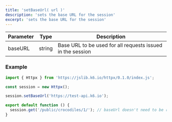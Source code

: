 ```yaml
---
title: 'setBaseUrl( url )'
description: 'sets the base URL for the session'
excerpt: 'sets the base URL for the session'
---
```



| Parameter   | Type         | Description                                                |
|-------------|--------------|------------------------------------------------------------|
| baseURL     | string       | Base URL to be used for all requests issued in the session |


### Example

<CodeGroup labels={[]}>

```javascript
import { Httpx } from 'https://jslib.k6.io/httpx/0.1.0/index.js';

const session = new Httpx();

session.setBaseUrl('https://test-api.k6.io');

export default function () {
  session.get('/public/crocodiles/1/'); // baseUrl doesn't need to be repeated on every request
}
```

</CodeGroup>